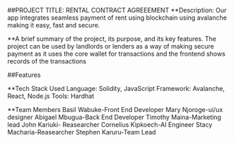 ##PROJECT TITLE: RENTAL CONTRACT AGREEEMENT
**Description: Our app integrates seamless payment of rent using blockchain using avalanche making it easy, fast and secure.

**A brief summary of the project, its purpose, and its key features.
The project can be used by landlords or lenders as a way of making secure payment as it uses the core wallet for transactions and the frontend shows records of the transactions 


##Features

**Tech Stack Used
Language:  Solidity, JavaScript
Framework:  Avalanche, React, Node.js
Tools:  Hardhat


**Team Members
Basil Wabuke-Front End Developer
Mary Njoroge-ui/ux designer
Abigael Mbugua-Back End Developer
Timothy Maina-Marketing lead
John Kariuki- Reasearcher
Cornelius Kipkoech-AI Engineer
Stacy Macharia-Reasearcher
Stephen Karuru-Team Lead


